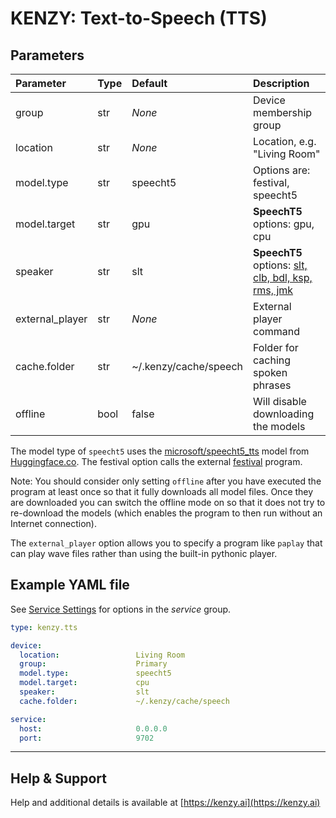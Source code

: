 # KENZY: Text-to-Speech (TTS)

## Parameters
| Parameter     | Type    | Default                | Description                                        |
| :------------ | :------ | :--------------------- | :------------------------------------------------- |
| group         | str     | *None*                 | Device membership group                            |
| location      | str     | *None*                 | Location, e.g. "Living Room"                       |
| model.type    | str     | speecht5               | Options are: festival, speecht5                    |
| model.target  | str     | gpu                    | __SpeechT5__ options: gpu, cpu                     |
| speaker       | str     | slt                    | __SpeechT5__ options: [slt, clb, bdl, ksp, rms, jmk](https://huggingface.co/spaces/Matthijs/speecht5-tts-demo) |
| external_player | str   | *None*                 | External player command                            |
| cache.folder  | str     | ~/.kenzy/cache/speech  | Folder for caching spoken phrases                  |
| offline       | bool    | false                  | Will disable downloading the models |

The model type of ```speecht5``` uses the [microsoft/speecht5_tts](https://huggingface.co/microsoft/speecht5_tts) model from [Huggingface.co](https://huggingface.co/).  The festival option calls the external [festival](https://www.cstr.ed.ac.uk/projects/festival/) program.

Note:  You should consider only setting ```offline``` after you have executed the program at least once so that it fully downloads all model files.  Once they are downloaded you can switch the offline mode on so that it does not try to re-download the models (which enables the program to then run without an Internet connection).

The `external_player` option allows you to specify a program like `paplay` that can play wave files rather than using the built-in pythonic player.

## Example YAML file

See [Service Settings](kenzy.containers.md) for options in the *service* group.

```yaml
type: kenzy.tts

device: 
  location:                 Living Room
  group:                    Primary
  model.type:               speecht5
  model.target:             cpu
  speaker:                  slt
  cache.folder:             ~/.kenzy/cache/speech

service:
  host:                     0.0.0.0
  port:                     9702
```

-----

## Help &amp; Support
Help and additional details is available at [https://kenzy.ai](https://kenzy.ai)